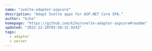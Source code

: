```yaml
---
name: "svelte-adapter-aspcore"
description: "Adapt Svelte apps for ASP.NET Core SPA."
author: "kiho"
homepage: "https://github.com/kiho/svelte-adapter-aspcore#readme"
updated: "2022-12-20T05:58:32.924Z"
tags: 
  - adapter
  - server
---
```

